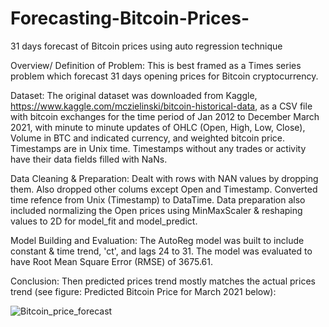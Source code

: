 # Forecasting-Bitcoin-Prices-
31 days forecast of Bitcoin prices using auto regression technique


Overview/ Definition of Problem: This is best framed as a Times series problem which forecast 31 days opening prices for Bitcoin cryptocurrency.

Dataset: The original dataset was downloaded from Kaggle, https://www.kaggle.com/mczielinski/bitcoin-historical-data, as a CSV file with bitcoin exchanges for the time period of Jan 2012 to December March 2021, with minute to minute updates of OHLC (Open, High, Low, Close), Volume in BTC and indicated currency, and weighted bitcoin price. Timestamps are in Unix time. Timestamps without any trades or activity have their data fields filled with NaNs.

Data Cleaning & Preparation: Dealt with rows with NAN values by dropping them. Also dropped other colums except Open and Timestamp. Converted time refence from Unix (Timestamp) to DataTime. Data preparation also included normalizing the Open prices using MinMaxScaler & reshaping values to 2D for model_fit and model_predict.

Model Building and Evaluation: The AutoReg model was built to include constant & time trend, 'ct', and lags 24 to 31. The model was evaluated to have Root Mean Square Error (RMSE) of 3675.61.

Conclusion: Then predicted prices trend mostly matches the actual prices trend (see figure: Predicted Bitcoin Price for March 2021 below):


![Bitcoin_price_forecast](https://user-images.githubusercontent.com/73043768/141595534-97fd2cb5-c4d0-440b-bc0f-0e21a4b1029c.png)

